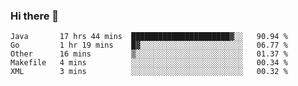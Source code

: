 ### Hi there 👋

<!--
**yeya24/yeya24** is a ✨ _special_ ✨ repository because its `README.md` (this file) appears on your GitHub profile.

Here are some ideas to get you started:

- 🔭 I’m currently working on ...
- 🌱 I’m currently learning ...
- 👯 I’m looking to collaborate on ...
- 🤔 I’m looking for help with ...
- 💬 Ask me about ...
- 📫 How to reach me: ...
- 😄 Pronouns: ...
- ⚡ Fun fact: ...
-->

<!--START_SECTION:waka-->
```text
Java       17 hrs 44 mins  ██████████████████████▓░░   90.94 % 
Go         1 hr 19 mins    █▓░░░░░░░░░░░░░░░░░░░░░░░   06.77 % 
Other      16 mins         ▒░░░░░░░░░░░░░░░░░░░░░░░░   01.37 % 
Makefile   4 mins          ░░░░░░░░░░░░░░░░░░░░░░░░░   00.34 % 
XML        3 mins          ░░░░░░░░░░░░░░░░░░░░░░░░░   00.32 % 
```
<!--END_SECTION:waka-->
